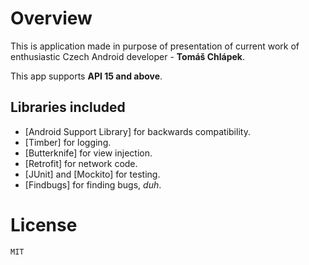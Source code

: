 # Overview

This is application made in purpose of presentation of current work of enthusiastic Czech Android developer - **Tomáš Chlápek**.

This app supports **API 15 and above**.

## Libraries included

 - [Android Support Library] for backwards compatibility.
 - [Timber] for logging.
 - [Butterknife] for view injection.
 - [Retrofit] for network code.
 - [JUnit] and [Mockito] for testing.
 - [Findbugs] for finding bugs, *duh*.

# License

`MIT`